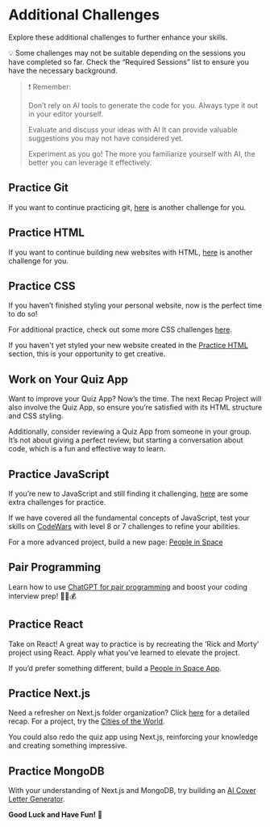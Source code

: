 # Additional Challenges

Explore these additional challenges to further enhance your skills.

💡 Some challenges may not be suitable depending on the sessions you have completed so far. Check the “Required Sessions” list to ensure you have the necessary background.

> ❗️ Remember:
>
> Don’t rely on AI tools to generate the code for you. Always type it out in your editor yourself.
>
> Evaluate and discuss your ideas with AI
> It can provide valuable suggestions you may not have considered yet.
>
> Experiment as you go!
> The more you familiarize yourself with AI, the better you can leverage it effectively.

## Practice Git

If you want to continue practicing git, [here](./additional-challenges-git.md) is another challenge for you.

## Practice HTML

If you want to continue building new websites with HTML, [here](./additional-challenges-html.md) is another challenge for you.

## Practice CSS

If you haven’t finished styling your personal website, now is the perfect time to do so!

For additional practice, check out some more CSS challenges [here](./additional-challenges-css.md).

If you haven't yet styled your new website created in the [Practice HTML](#practice-html) section, this is your opportunity to get creative.

## Work on Your Quiz App

Want to improve your Quiz App? Now’s the time. The next Recap Project will also involve the Quiz App, so ensure you’re satisfied with its HTML structure and CSS styling.

Additionally, consider reviewing a Quiz App from someone in your group. It’s not about giving a perfect review, but starting a conversation about code, which is a fun and effective way to learn.

## Practice JavaScript

If you’re new to JavaScript and still finding it challenging, [here](./additional-challenges-js.md) are some extra challenges for practice.

If we have covered all the fundamental concepts of JavaScript, test your skills on [CodeWars](https://www.codewars.com/) with level 8 or 7 challenges to refine your abilities.

For a more advanced project, build a new page: [People in Space](./additional-challenges-js-people-in-space.md)

## Pair Programming

Learn how to use [ChatGPT for pair programming](./chatgpt-pair-programming.md) and boost your coding interview prep! 🚀🌟💰

## Practice React

Take on React! A great way to practice is by recreating the ‘Rick and Morty’ project using React. Apply what you’ve learned to elevate the project.

If you’d prefer something different, build a [People in Space App](./additional-challenges-react-people-in-space.md).

## Practice Next.js

Need a refresher on Next.js folder organization? Click [here](./recap-nextjs.md) for a detailed recap. For a project, try the [Cities of the World](./additional-challenges-cities-of-the-world.md).

You could also redo the quiz app using Next.js, reinforcing your knowledge and creating something impressive.

## Practice MongoDB

With your understanding of Next.js and MongoDB, try building an [AI Cover Letter Generator](./aditional-challenges-ai-cover-letter.md).

**Good Luck and Have Fun!** 🚀
